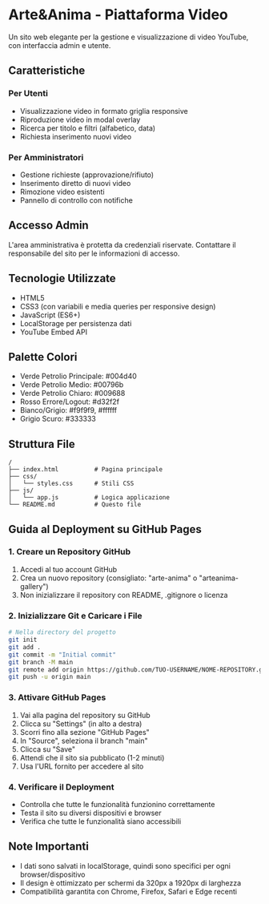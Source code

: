 # Arte&Anima - Piattaforma Video

Un sito web elegante per la gestione e visualizzazione di video YouTube, con interfaccia admin e utente.

## Caratteristiche

### Per Utenti
- Visualizzazione video in formato griglia responsive
- Riproduzione video in modal overlay
- Ricerca per titolo e filtri (alfabetico, data)
- Richiesta inserimento nuovi video

### Per Amministratori
- Gestione richieste (approvazione/rifiuto)
- Inserimento diretto di nuovi video
- Rimozione video esistenti
- Pannello di controllo con notifiche

## Accesso Admin
L'area amministrativa è protetta da credenziali riservate. Contattare il responsabile del sito per le informazioni di accesso.

## Tecnologie Utilizzate
- HTML5
- CSS3 (con variabili e media queries per responsive design)
- JavaScript (ES6+)
- LocalStorage per persistenza dati
- YouTube Embed API

## Palette Colori
- Verde Petrolio Principale: #004d40
- Verde Petrolio Medio: #00796b
- Verde Petrolio Chiaro: #009688
- Rosso Errore/Logout: #d32f2f
- Bianco/Grigio: #f9f9f9, #ffffff
- Grigio Scuro: #333333

## Struttura File
```
/
├── index.html          # Pagina principale
├── css/
│   └── styles.css      # Stili CSS
├── js/
│   └── app.js          # Logica applicazione
└── README.md           # Questo file
```

## Guida al Deployment su GitHub Pages

### 1. Creare un Repository GitHub
1. Accedi al tuo account GitHub
2. Crea un nuovo repository (consigliato: "arte-anima" o "arteanima-gallery")
3. Non inizializzare il repository con README, .gitignore o licenza

### 2. Inizializzare Git e Caricare i File
```bash
# Nella directory del progetto
git init
git add .
git commit -m "Initial commit"
git branch -M main
git remote add origin https://github.com/TUO-USERNAME/NOME-REPOSITORY.git
git push -u origin main
```

### 3. Attivare GitHub Pages
1. Vai alla pagina del repository su GitHub
2. Clicca su "Settings" (in alto a destra)
3. Scorri fino alla sezione "GitHub Pages"
4. In "Source", seleziona il branch "main"
5. Clicca su "Save"
6. Attendi che il sito sia pubblicato (1-2 minuti)
7. Usa l'URL fornito per accedere al sito

### 4. Verificare il Deployment
- Controlla che tutte le funzionalità funzionino correttamente
- Testa il sito su diversi dispositivi e browser
- Verifica che tutte le funzionalità siano accessibili

## Note Importanti
- I dati sono salvati in localStorage, quindi sono specifici per ogni browser/dispositivo
- Il design è ottimizzato per schermi da 320px a 1920px di larghezza
- Compatibilità garantita con Chrome, Firefox, Safari e Edge recenti
